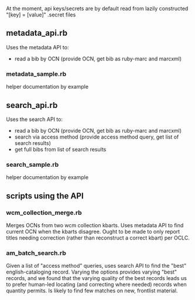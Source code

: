 At the moment, api keys/secrets are by default read from lazily constructed "[key] = [value]" .secret files
## metadata_api.rb
Uses the metadata API to:
* read a bib by OCN (provide OCN, get bib as ruby-marc and marcxml)
### metadata_sample.rb
helper documentation by example
## search_api.rb
Uses the search API to:
* read a bib by OCN (provide OCN, get bib as ruby-marc and marcxml)
* search via access method (provide access method query, get list of search results)
* get full bibs from list of search results
### search_sample.rb
helper documentation by example
## scripts using the API
### wcm\_collection_merge.rb
Merges OCNs from two wcm collection kbarts. Uses metadata API to find current OCN when the kbarts disagree. Ought to be made to only report titles needing correction (rather than reconstruct a correct kbart) per OCLC.
### am\_batch_search.rb
Given a list of "access method" queries, uses search API to find the "best" english-cataloging record. Varying the options provides varying "best" records, and we found that the varying quality of the best records leads us to prefer human-led locating (and correcting where needed) records when quantity permits. Is likely to find few matches on new, frontlist material.
